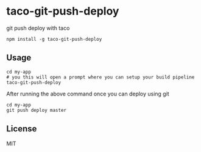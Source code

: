 # taco-git-push-deploy

git push deploy with taco

```
npm install -g taco-git-push-deploy
```

## Usage

```
cd my-app
# you this will open a prompt where you can setup your build pipeline
taco-git-push-deploy
```

After running the above command once you can deploy using git

```
cd my-app
git push deploy master
```

## License

MIT

